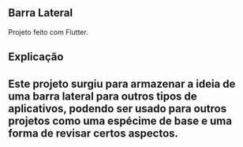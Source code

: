 ## Barra Lateral
Projeto feito com Flutter.

<H2> Explicação <H2> 
  
Este projeto surgiu para armazenar a ideia de uma barra lateral para outros tipos de aplicativos, podendo ser usado para outros projetos como uma espécime de base e uma forma de revisar certos aspectos.
